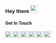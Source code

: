 ### Hey there <img src="https://media.giphy.com/media/hvRJCLFzcasrR4ia7z/giphy.gif" width="25px">

#### Get In Touch

<a href="https://twitter.com/shihabalam01">
  <img align="left" alt="Shihabul's Twitter" width="22px" src="https://cdn.jsdelivr.net/npm/simple-icons@v3/icons/twitter.svg" />
</a>
<a href="https://www.linkedin.com/in/shihabalam01/">
  <img align="left" alt="Shihabul's Linkedin" width="22px" src="https://cdn.jsdelivr.net/npm/simple-icons@v3/icons/linkedin.svg" />
</a>
<a href="https://www.facebook.com/shihabalam01/">
  <img align="left" alt="Shihabul's Facebook Profile" width="22px" src="https://cdn.jsdelivr.net/npm/simple-icons@v3/icons/facebook.svg" />
</a>
<a href="https://www.instagram.com/shihabalam02/">
  <img align="left" alt="Shihabul's Instagram" width="22px" src="https://cdn.jsdelivr.net/npm/simple-icons@v3/icons/instagram.svg" />
</a>
<a href="https://leetcode.com/shihabalam01/">
  <img align="left" alt="Shihabul In Leetcode" width="22px" src="https://cdn.jsdelivr.net/npm/simple-icons@v3/icons/leetcode.svg" />
</a>
<a href="https://www.codeforces.com/shihabalam01/">
  <img align="left" alt="Shihabul's Facebook Profile" width="22px" src="https://cdn.jsdelivr.net/npm/simple-icons@v3/icons/codeforces.svg" />
</a>
